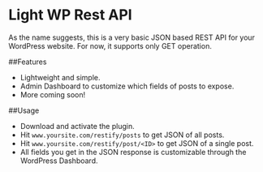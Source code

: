 # Light WP Rest API

As the name suggests, this is a very basic JSON based REST API for your WordPress website.
For now, it supports only GET operation.

##Features
- Lightweight and simple.
- Admin Dashboard to customize which fields of posts to expose.
- More coming soon!

##Usage
- Download and activate the plugin.
- Hit `www.yoursite.com/restify/posts` to get JSON of all posts.
- Hit `www.yoursite.com/restify/post/<ID>` to get JSON of a single post.
- All fields you get in the JSON response is customizable through the WordPress Dashboard.
